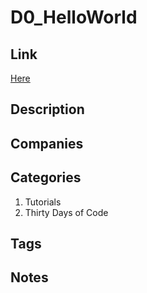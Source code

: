 # D0_HelloWorld

## Link

[Here](https://www.hackerrank.com/challenges/30-hello-world)

## Description

## Companies

## Categories

1. Tutorials
1. Thirty Days of Code

## Tags

## Notes